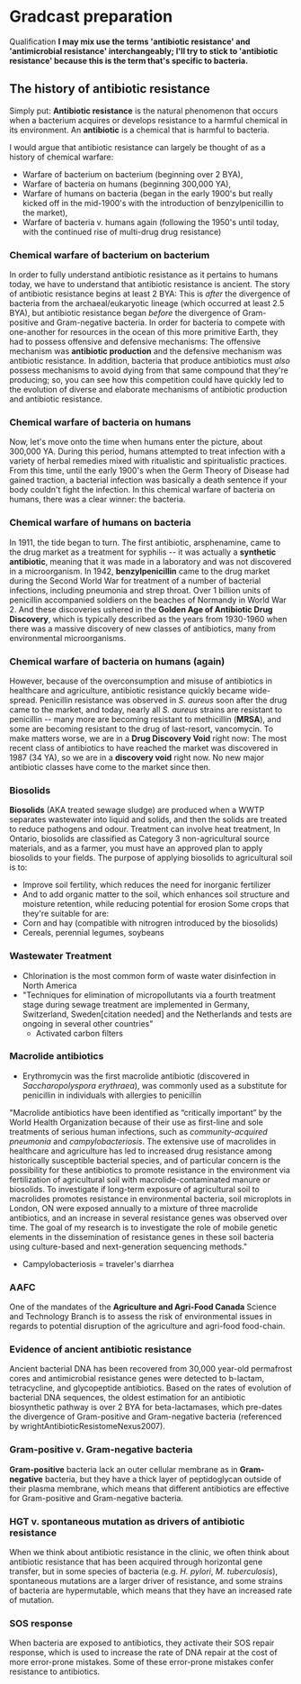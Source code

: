 # Gradcast preparation

Qualification **I may mix use the terms 'antibiotic resistance' and 'antimicrobial resistance' interchangeably; I'll try to stick to 'antibiotic resistance' because this is the term that's specific to bacteria.**

## The history of antibiotic resistance

Simply put: **Antibiotic resistance** is the natural phenomenon that occurs when a bacterium acquires or develops resistance to a harmful chemical in its environment.
An **antibiotic** is a chemical that is harmful to bacteria.

I would argue that antibiotic resistance can largely be thought of as a history of chemical warfare:
  - Warfare of bacterium on bacterium (beginning over 2 BYA),
  - Warfare of bacteria on humans (beginning 300,000 YA),
  - Warfare of humans on bacteria (began in the early 1900's but really kicked off in the mid-1900's with the introduction of benzylpenicillin to the market),
  - Warfare of bacteria v. humans again (following the 1950's until today, with the continued rise of multi-drug drug resistance)

### Chemical warfare of bacterium on bacterium

In order to fully understand antibiotic resistance as it pertains to humans today, we have to understand that antibiotic resistance is ancient.
The story of antibiotic resistance begins at least 2 BYA:
This is *after* the divergence of bacteria from the archaeal/eukaryotic lineage (which occurred at least 2.5 BYA), but antibiotic resistance began *before* the divergence of Gram-positive and Gram-negative bacteria.
In order for bacteria to compete with one-another for resources in the ocean of this more primitive Earth, they had to possess offensive and defensive mechanisms:
The offensive mechanism was **antibiotic production** and the defensive mechanism was antibiotic resistance.
In addition, bacteria that produce antibiotics must *also* possess mechanisms to avoid dying from that same compound that they're producing; so, you can see how this competition could have quickly led to the evolution of diverse and elaborate mechanisms of antibiotic production and antibiotic resistance.

### Chemical warfare of bacteria on humans

Now, let's move onto the time when humans enter the picture, about 300,000 YA.
During this period, humans attempted to treat infection with a variety of herbal remedies mixed with ritualistic and spiritualistic practices.
From this time, until the early 1900's when the Germ Theory of Disease had gained traction, a bacterial infection was basically a death sentence if your body couldn't fight the infection.
In this chemical warfare of bacteria on humans, there was a clear winner: the bacteria.

### Chemical warfare of humans on bacteria

In 1911, the tide began to turn.
The first antibiotic, arsphenamine, came to the drug market as a treatment for syphilis -- it was actually a **synthetic antibiotic**, meaning that it was made in a laboratory and was not discovered in a microorganism.
In 1942, **benzylpenicillin** came to the drug market during the Second World War for treatment of a number of bacterial infections, including pneumonia and strep throat.
Over 1 billion units of penicillin accompanied soldiers on the beaches of Normandy in World War 2.
And these discoveries ushered in the **Golden Age of Antibiotic Drug Discovery**, which is typically described as the years from 1930-1960 when there was a massive discovery of new classes of antibiotics, many from environmental microorganisms.

### Chemical warfare of bacteria on humans (again)

However, because of the overconsumption and misuse of antibiotics in healthcare and agriculture, antibiotic resistance quickly became wide-spread.
Penicillin resistance was observed in *S. aureus* soon after the drug came to the market, and today, nearly all *S. aureus* strains are resistant to penicillin -- many more are becoming resistant to methicillin (**MRSA**), and some are becoming resistant to the drug of last-resort, vancomycin.
To make matters worse, we are in a **Drug Discovery Void** right now:
The most recent class of antibiotics to have reached the market was discovered in 1987 (34 YA), so we are in a **discovery void** right now.
No new major antibiotic classes have come to the market since then.

### Biosolids

**Biosolids** (AKA treated sewage sludge) are produced when a WWTP separates wastewater into liquid and solids, and then the solids are treated to reduce pathogens and odour.
Treatment can involve heat treatment,
In Ontario, biosolids are classified as Category 3 non-agricultural source materials, and as a farmer, you must have an approved plan to apply biosolids to your fields.
The purpose of applying biosolids to agricultural soil is to:
  - Improve soil fertility, which reduces the need for inorganic fertilizer
  - And to add organic matter to the soil, which enhances soil structure and moisture retention, while reducing potential for erosion
Some crops that they're suitable for are:
  - Corn and hay (compatible with nitrogren introduced by the biosolids)
  - Cereals, perennial legumes, soybeans

### Wastewater Treatment

* Chlorination is the most common form of waste water disinfection in North America
* "Techniques for elimination of micropollutants via a fourth treatment stage during sewage treatment are implemented in Germany, Switzerland, Sweden[citation needed] and the Netherlands and tests are ongoing in several other countries"
  - Activated carbon filters

### Macrolide antibiotics

* Erythromycin was the first macrolide antibiotic (discovered in *Saccharopolyspora erythraea*), was commonly used as a substitute for penicillin in individuals with allergies to penicillin

"Macrolide antibiotics have been identified as “critically important” by the World Health Organization because of their use as first-line and sole treatments of serious human infections, such as *community-acquired pneumonia* and *campylobacteriosis*. The extensive use of macrolides in healthcare and agriculture has led to increased drug resistance among historically susceptible bacterial species, and of particular concern is the possibility for these antibiotics to promote resistance in the environment via fertilization of agricultural soil with macrolide-contaminated manure or biosolids. To investigate if long-term exposure of agricultural soil to macrolides promotes resistance in environmental bacteria, soil microplots in London, ON were exposed annually to a mixture of three macrolide antibiotics, and an increase in several resistance genes was observed over time. The goal of my research is to investigate the role of mobile genetic elements in the dissemination of resistance genes in these soil bacteria using culture-based and next-generation sequencing methods."

* Campylobacteriosis = traveler's diarrhea

### AAFC

One of the mandates of the **Agriculture and Agri-Food Canada** Science and Technology Branch is to assess the risk of environmental issues in regards to potential disruption of the agriculture and agri-food food-chain.

### Evidence of ancient antibiotic resistance

Ancient bacterial DNA has been recovered from 30,000 year-old permafrost cores and antimicrobial resistance genes were detected to b-lactam, tetracycline, and glycopeptide antibiotics.
Based on the rates of evolution of bacterial DNA sequences, the oldest estimation for an antibiotic biosynthetic pathway is over 2 BYA for beta-lactamases, which pre-dates the divergence of Gram-positive and Gram-negative bacteria (referenced by wrightAntibioticResistomeNexus2007).

### Gram-positive v. Gram-negative bacteria

**Gram-positive** bacteria lack an outer cellular membrane as in **Gram-negative** bacteria, but they have a thick layer of peptidoglycan outside of their plasma membrane, which means that different antibiotics are effective for Gram-positive and Gram-negative bacteria.

### HGT v. spontaneous mutation as drivers of antibiotic resistance

When we think about antibiotic resistance in the clinic, we often think about antibiotic resistance that has been acquired through horizontal gene transfer, but in some species of bacteria (e.g. *H. pylori*, *M. tuberculosis*), spontaneous mutations are a larger driver of resistance, and some strains of bacteria are hypermutable, which means that they have an increased rate of mutation.

### SOS response

When bacteria are exposed to antibiotics, they activate their SOS repair response, which is used to increase the rate of DNA repair at the cost of more error-prone mistakes.
Some of these error-prone mistakes confer resistance to antibiotics.
